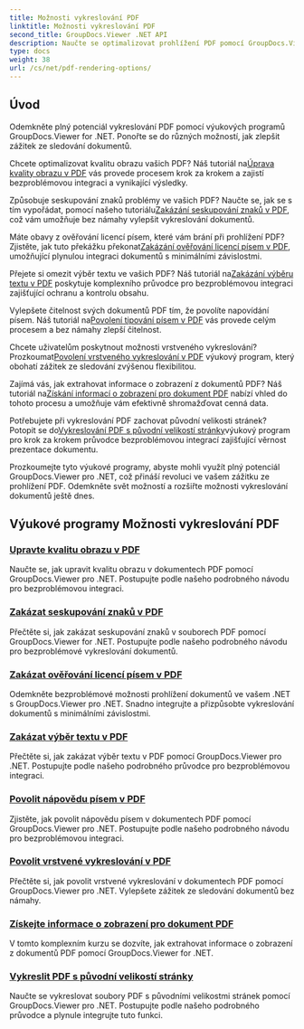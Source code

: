 ```yaml
---
title: Možnosti vykreslování PDF
linktitle: Možnosti vykreslování PDF
second_title: GroupDocs.Viewer .NET API
description: Naučte se optimalizovat prohlížení PDF pomocí GroupDocs.Viewer .NET výukových programů. Prozkoumejte možnosti vykreslování PDF, jako je úprava kvality obrazu a zakázání výběru textu.
type: docs
weight: 38
url: /cs/net/pdf-rendering-options/
---
```


## Úvod

Odemkněte plný potenciál vykreslování PDF pomocí výukových programů GroupDocs.Viewer for .NET. Ponořte se do různých možností, jak zlepšit zážitek ze sledování dokumentů.

 Chcete optimalizovat kvalitu obrazu vašich PDF? Náš tutoriál na[Úprava kvality obrazu v PDF](./adjust-image-quality-pdf/) vás provede procesem krok za krokem a zajistí bezproblémovou integraci a vynikající výsledky.

 Způsobuje seskupování znaků problémy ve vašich PDF? Naučte se, jak se s tím vypořádat, pomocí našeho tutoriálu[Zakázání seskupování znaků v PDF](./disable-characters-grouping-pdf/), což vám umožňuje bez námahy vylepšit vykreslování dokumentů.

 Máte obavy z ověřování licencí písem, které vám brání při prohlížení PDF? Zjistěte, jak tuto překážku překonat[Zakázání ověřování licencí písem v PDF](./disable-font-license-verifications-pdf/), umožňující plynulou integraci dokumentů s minimálními závislostmi.

Přejete si omezit výběr textu ve vašich PDF? Náš tutoriál na[Zakázání výběru textu v PDF](./disable-text-selection-pdf/) poskytuje komplexního průvodce pro bezproblémovou integraci zajišťující ochranu a kontrolu obsahu.

 Vylepšete čitelnost svých dokumentů PDF tím, že povolíte napovídání písem. Náš tutoriál na[Povolení tipování písem v PDF](./enable-font-hinting-pdf/) vás provede celým procesem a bez námahy zlepší čitelnost.

 Chcete uživatelům poskytnout možnosti vrstveného vykreslování? Prozkoumat[Povolení vrstveného vykreslování v PDF](./enable-layered-rendering-pdf/) výukový program, který obohatí zážitek ze sledování zvýšenou flexibilitou.

 Zajímá vás, jak extrahovat informace o zobrazení z dokumentů PDF? Náš tutoriál na[Získání informací o zobrazení pro dokument PDF](./get-view-info-pdf-document/) nabízí vhled do tohoto procesu a umožňuje vám efektivně shromažďovat cenná data.

 Potřebujete při vykreslování PDF zachovat původní velikosti stránek? Potopit se do[Vykreslování PDF s původní velikostí stránky](./render-pdf-original-page-size/)výukový program pro krok za krokem průvodce bezproblémovou integrací zajišťující věrnost prezentace dokumentu.

Prozkoumejte tyto výukové programy, abyste mohli využít plný potenciál GroupDocs.Viewer pro .NET, což přináší revoluci ve vašem zážitku ze prohlížení PDF. Odemkněte svět možností a rozšiřte možnosti vykreslování dokumentů ještě dnes.
## Výukové programy Možnosti vykreslování PDF
### [Upravte kvalitu obrazu v PDF](./adjust-image-quality-pdf/)
Naučte se, jak upravit kvalitu obrazu v dokumentech PDF pomocí GroupDocs.Viewer pro .NET. Postupujte podle našeho podrobného návodu pro bezproblémovou integraci.
### [Zakázat seskupování znaků v PDF](./disable-characters-grouping-pdf/)
Přečtěte si, jak zakázat seskupování znaků v souborech PDF pomocí GroupDocs.Viewer for .NET. Postupujte podle našeho podrobného návodu pro bezproblémové vykreslování dokumentů.
### [Zakázat ověřování licencí písem v PDF](./disable-font-license-verifications-pdf/)
Odemkněte bezproblémové možnosti prohlížení dokumentů ve vašem .NET s GroupDocs.Viewer pro .NET. Snadno integrujte a přizpůsobte vykreslování dokumentů s minimálními závislostmi.
### [Zakázat výběr textu v PDF](./disable-text-selection-pdf/)
Přečtěte si, jak zakázat výběr textu v PDF pomocí GroupDocs.Viewer pro .NET. Postupujte podle našeho podrobného průvodce pro bezproblémovou integraci.
### [Povolit nápovědu písem v PDF](./enable-font-hinting-pdf/)
Zjistěte, jak povolit nápovědu písem v dokumentech PDF pomocí GroupDocs.Viewer pro .NET. Postupujte podle našeho podrobného návodu pro bezproblémovou integraci.
### [Povolit vrstvené vykreslování v PDF](./enable-layered-rendering-pdf/)
Přečtěte si, jak povolit vrstvené vykreslování v dokumentech PDF pomocí GroupDocs.Viewer pro .NET. Vylepšete zážitek ze sledování dokumentů bez námahy.
### [Získejte informace o zobrazení pro dokument PDF](./get-view-info-pdf-document/)
V tomto komplexním kurzu se dozvíte, jak extrahovat informace o zobrazení z dokumentů PDF pomocí GroupDocs.Viewer for .NET.
### [Vykreslit PDF s původní velikostí stránky](./render-pdf-original-page-size/)
Naučte se vykreslovat soubory PDF s původními velikostmi stránek pomocí GroupDocs.Viewer pro .NET. Postupujte podle našeho podrobného průvodce a plynule integrujte tuto funkci.
